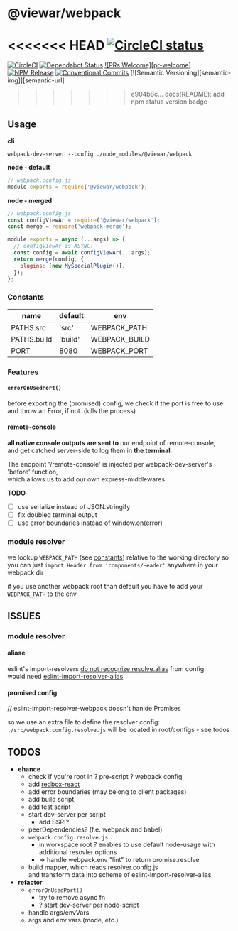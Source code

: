 # @viewar/webpack

<<<<<<< HEAD
[![CircleCI status][circle-ci-status-img]](https://circleci.com/bb/viewar_sf/viewar-webpack/tree/master)
=======
[![CircleCI](https://circleci.com/gh/viewar/webpack.svg?style=shield&circle-token=89955835022246b062444ed0f36309353f919512)](https://circleci.com/gh/viewar/webpack)
[![Dependabot Status](https://api.dependabot.com/badges/status?host=github&repo=viewar/webpack&identifier=214175000)](https://dependabot.com)
[![PRs Welcome][pr-welcome]](http://makeapullrequest.com)<br />
[![NPM Release](https://img.shields.io/npm/v/%40viewar%2Fwebpack.svg?style=flat)](https://www.npmjs.com/package/%40viewar%2Fwebpack)
[![Conventional Commits](https://img.shields.io/badge/✔-Conventional%20Commits-blue.svg)](https://conventionalcommits.org)
[![Semantic Versioning][semantic-img]][semantic-url]
>>>>>>> e904b8c... docs(README): add npm status version badge

[circle-ci-status-img]: https://circleci.com/bb/viewar_sf/viewar-webpack.svg?style=svg

## Usage

**cli**

`webpack-dev-server --config ./node_modules/@viewar/webpack`

**node - default**

```javascript
// webpack.config.js
module.exports = require('@viewar/webpack');
```

**node - merged**

```javascript
// webpack.config.js
const configViewAr = require('@viewar/webpack');
const merge = require('webpack-merge');

module.exports = async (...args) => {
  // configViewAr is ASYNC!
  const config = await configViewAr(...args);
  return merge(config, {
    plugins: [new MySpecialPlugin()],
  });
};
```

### Constants

| name        | default | env           |
| ----------- | ------- | ------------- |
| PATHS.src   | 'src'   | WEBPACK_PATH  |
| PATHS.build | 'build' | WEBPACK_BUILD |
| PORT        | 8080    | WEBPACK_PORT  |

### Features

#### `errorOnUsedPort()`

before exporting the (promised) config, we check if the port is free to use  
and throw an Error, if not. (kills the process)

#### remote-console

**all native console outputs are sent to** our endpoint of remote-console,  
and get catched server-side to log them in **the terminal**.

The endpoint '/remote-console' is injected per webpack-dev-server's 'before' function,  
which allows us to add our own express-middlewares

**TODO**

- [ ] use serialize instead of JSON.stringify
- [ ] fix doubled terminal output
- [ ] use error boundaries instead of window.on(error)

### module resolver

we lookup `WEBPACK_PATH` (see [constants](#constants)) relative to the working directory
so you can just `import Header from 'components/Header'` anywhere in your webpack dir

if you use another webpack root than default you have to add your `WEBPACK_PATH` to the env

## ISSUES

### module resolver

#### aliase

eslint's import-resolvers [do not recognize resolve.alias](https://github.com/benmosher/eslint-plugin-import/issues/1451) from config.  
would need [eslint-import-resolver-alias](https://www.npmjs.com/package/eslint-import-resolver-alias)  

#### promised config

// eslint-import-resolver-webpack doesn't hanlde Promises

so we use an extra file to define the resolver config: `./src/webpack.config.resolve.js`
will be located in root/configs - see todos

## TODOS

- **ehance**
  - check if you're root in ? pre-script ? webpack config
  - add [redbox-react](https://github.com/commissure/redbox-react)
  - add error boundaries (may belong to client packages)
  - add build script
  - add test script
  - start dev-server per script
    - add SSR!?
  - peerDependencies? (f.e. webpack and babel)
  - `webpack.config.resolve.js`
    - in workspace root ? enables to use default node-usage with additional resovler options
    - => handle webpack.env "lint" to return promise.resolve
  - build mapper, which reads resolver.config.js  
  and transform data into scheme of eslint-import-resolver-alias
- **refactor**
  - `errorOnUsedPort()`
    - try to remove async fn
    - ? start dev-server per node-script
  - handle args/envVars
  - args and env vars (mode, etc.)
